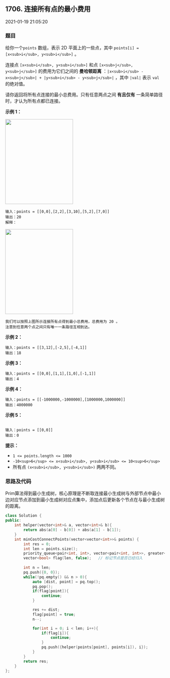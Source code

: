 ## 1706. 连接所有点的最小费用

2021-01-19 21:05:20

### 题目

给你一个``points`` 数组，表示 2D 平面上的一些点，其中 ``points[i] = [x<sub>i</sub>, y<sub>i</sub>]`` 。

连接点 ``[x<sub>i</sub>, y<sub>i</sub>]`` 和点 ``[x<sub>j</sub>, y<sub>j</sub>]`` 的费用为它们之间的 **曼哈顿距离** ：``|x<sub>i</sub> - x<sub>j</sub>| + |y<sub>i</sub> - y<sub>j</sub>|`` ，其中 ``|val|`` 表示 ``val`` 的绝对值。

请你返回将所有点连接的最小总费用。只有任意两点之间 **有且仅有** 一条简单路径时，才认为所有点都已连接。

 

**示例 1：**

<img alt="" src="https://assets.leetcode.com/uploads/2020/08/26/d.png" style="height:268px; width:214px" />

```
输入：points = [[0,0],[2,2],[3,10],[5,2],[7,0]]
输出：20
解释：
```

<img alt="" src="https://assets.leetcode.com/uploads/2020/08/26/c.png" style="height:268px; width:214px" />

```
我们可以按照上图所示连接所有点得到最小总费用，总费用为 20 。
注意到任意两个点之间只有唯一一条路径互相到达。
```

**示例 2：**

```
输入：points = [[3,12],[-2,5],[-4,1]]
输出：18
```

**示例 3：**

```
输入：points = [[0,0],[1,1],[1,0],[-1,1]]
输出：4
```

**示例 4：**

```
输入：points = [[-1000000,-1000000],[1000000,1000000]]
输出：4000000
```

**示例 5：**

```

输入：points = [[0,0]]
输出：0
```

 

**提示：**


- ``1 <= points.length <= 1000``
- ``-10<sup>6</sup> <= x<sub>i</sub>, y<sub>i</sub> <= 10<sup>6</sup>``
- 所有点 ``(x<sub>i</sub>, y<sub>i</sub>)`` 两两不同。

### 思路及代码

Prim算法得到最小生成树，核心原理是不断取连接最小生成树与外部节点中最小边对应节点添加到最小生成树对应点集中，添加点后更新各个节点在与最小生成树的距离。

```cpp
class Solution {
public:
    int helper(vector<int>& a, vector<int>& b){
        return abs(a[0] - b[0]) + abs(a[1] - b[1]);
    }
    int minCostConnectPoints(vector<vector<int>>& points) {
        int res = 0;
        int len = points.size();
        priority_queue<pair<int, int>, vector<pair<int, int>>, greater<pair<int, int>>> pq;
        vector<bool> flag(len, false);   // 标记节点是否已经归入
        
        int n = len;
        pq.push({0, 0});
        while(!pq.empty() && n > 0){
            auto [dist, point] = pq.top();
            pq.pop();
            if(flag[point]){
                continue;
            }

            res += dist;
            flag[point] = true;
            n--;

            for(int i = 0; i < len; i++){
                if(flag[i]){
                    continue;
                }
                pq.push({helper(points[point], points[i]), i});
            }
        }
        return res;
    }
};
```